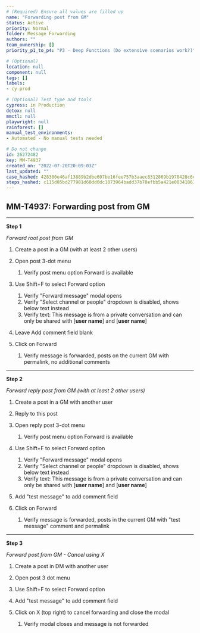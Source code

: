 ```yaml
---
# (Required) Ensure all values are filled up
name: "Forwarding post from GM"
status: Active
priority: Normal
folder: Message Forwarding
authors: ""
team_ownership: []
priority_p1_to_p4: "P3 - Deep Functions (Do extensive scenarios work?)"

# (Optional)
location: null
component: null
tags: []
labels: 
- cy-prod

# (Optional) Test type and tools
cypress: in Production
detox: null
mmctl: null
playwright: null
rainforest: []
manual_test_environments: 
- Automated - No manual tests needed

# Do not change
id: 26272482
key: MM-T4937
created_on: "2022-07-20T20:09:03Z"
last_updated: ""
case_hashed: 428300e46af13889b2dbe607be16fee757b3aaec8312869b1970428c6cc890c2e51426500887e229318f888391d9e9da
steps_hashed: c115d05bd277981d68dd0dc1873964badd37b78efbb5a421e0834186157031ce918414eb8b752c647d14512ce8dfd898
---
```


<!-- (Auto-generated) Based on frontmatter's "key" and "name" -->

## MM-T4937: Forwarding post from GM

---

**Step 1**

_Forward root post from GM_

1. Create a post in a GM (with at least 2 other users)

2. Open post 3-dot menu

   1. Verify post menu option Forward is available

3. Use Shift+F to select Forward option

   1. Verify "Forward message" modal opens
   2. Verify "Select channel or people" dropdown is disabled, shows below text instead
   3. Verify text: This message is from a private conversation and can only be shared with \[**user name**] and \[**user name**]

4. Leave Add comment field blank

5. Click on Forward

   1. Verify message is forwarded, posts on the current GM with permalink, no additional comments

---

**Step 2**

_Forward reply post from GM (with at least 2 other users)_

1. Create a post in a GM with another user

2. Reply to this post

3. Open reply post 3-dot menu

   1. Verify post menu option Forward is available

4. Use Shift+F to select Forward option

   1. Verify "Forward message" modal opens
   2. Verify "Select channel or people" dropdown is disabled, shows below text instead
   3. Verify text: This message is from a private conversation and can only be shared with \[**user name**] and \[**user name**]

5. Add "test message" to add comment field

6. Click on Forward

   1. Verify message is forwarded, posts in the current GM with "test message" comment and permalink

---

**Step 3**

_Forward post from GM - Cancel using X_

1. Create a post in DM with another user

2. Open post 3 dot menu

3. Use Shift+F to select Forward option

4. Add "test message" to add comment field

5. Click on X (top right) to cancel forwarding and close the modal

   1. Verify modal closes and message is not forwarded
